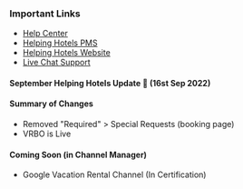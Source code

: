 ### Important Links
- [Help Center](https://helpinghotels.info)
- [Helping Hotels PMS](https://pms.helpinghotels.com)
- [Helping Hotels Website](https://helpinghotels.com)
- [Live Chat Support](https://chat.socialhub.center/signup_user_complete/?id=w3ib57i7j3f1fcp7x3garfr6dy)
#### September Helping Hotels Update 🚀 (16st Sep 2022)
#### Summary of Changes
- Removed "Required" > Special Requests (booking page)
- VRBO is Live
#### Coming Soon (in Channel Manager)
- Google Vacation Rental Channel (In Certification)
